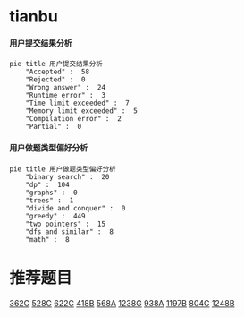 # tianbu

<!-- tabs:start -->



#### **用户提交结果分析**

```mermaid
pie title 用户提交结果分析
    "Accepted" :  58
    "Rejected" :  0
    "Wrong answer" :  24
    "Runtime error" :  3
    "Time limit exceeded" :  7
    "Memory limit exceeded" :  5
    "Compilation error" :  2
    "Partial" :  0
```

#### **用户做题类型偏好分析**

```mermaid
pie title 用户做题类型偏好分析
    "binary search" :  20
    "dp" :  104
    "graphs" :  0
    "trees" :  1
    "divide and conquer" :  0
    "greedy" :  449
    "two pointers" :  15
    "dfs and similar" :  8
    "math" :  8
```



<!-- tabs:end -->
# 推荐题目
[362C](https://codeforces.com/contest/362/problem/C)
[528C](https://codeforces.com/contest/528/problem/C)
[622C](https://codeforces.com/contest/622/problem/C)
[418B](https://codeforces.com/contest/418/problem/B)
[568A](https://codeforces.com/contest/568/problem/A)
[1238G](https://codeforces.com/contest/1238/problem/G)
[938A](https://codeforces.com/contest/938/problem/A)
[1197B](https://codeforces.com/contest/1197/problem/B)
[804C](https://codeforces.com/contest/804/problem/C)
[1248B](https://codeforces.com/contest/1248/problem/B)
